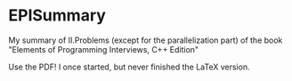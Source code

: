 # EPISummary
My summary of II.Problems (except for the parallelization part) of the book "Elements of Programming Interviews, C++ Edition"

Use the PDF! I once started, but never finished the LaTeX version.
